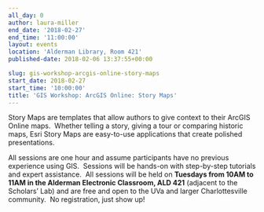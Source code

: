 ```yaml
---
all_day: 0
author: laura-miller
end_date: '2018-02-27'
end_time: '11:00:00'
layout: events
location: 'Alderman Library, Room 421'
published-date: 2018-02-06 13:37:55+00:00

slug: gis-workshop-arcgis-online-story-maps
start_date: 2018-02-27
start_time: '10:00:00'
title: 'GIS Workshop: ArcGIS Online: Story Maps'
---
```


Story Maps are templates that allow authors to give context to their ArcGIS Online maps.  Whether telling a story, giving a tour or comparing historic maps, Esri Story Maps are easy-to-use applications that create polished presentations.

All sessions are one hour and assume participants have no previous experience using GIS.  Sessions will be hands-on with step-by-step tutorials and expert assistance.  All sessions will be held on **Tuesdays from 10AM to 11AM in the Alderman Electronic Classroom, ALD 421** (adjacent to the Scholars’ Lab) and are free and open to the UVa and larger Charlottesville community.  No registration, just show up!
